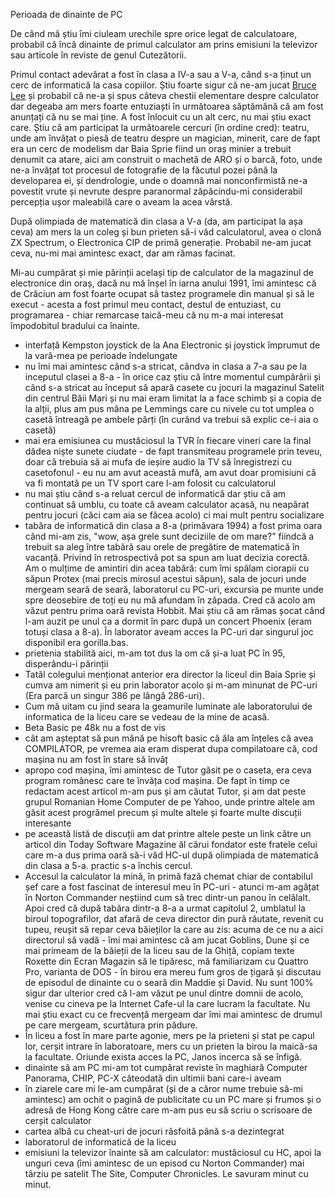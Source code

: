 Perioada de dinainte de PC

De când mă știu îmi ciuleam urechile spre orice legat de calculatoare, probabil că încă dinainte de primul calculator am prins emisiuni la televizor sau articole în reviste de genul Cutezătorii.

Primul contact adevărat a fost în clasa a IV-a sau a V-a, când s-a ținut un cerc de informatică la casa copiilor. Știu foarte sigur că ne-am jucat [Bruce Lee](https://www.youtube.com/watch?v=kCtnnzOiZIU) și probabil că ne-a și spus câteva chestii elementare despre calculator dar degeaba am mers foarte entuziaști în următoarea săptămână că am fost anunțați că nu se mai ține. A fost înlocuit cu un alt cerc, nu mai știu exact care. Știu că am participat la următoarele cercuri (în ordine cred): teatru, unde am învățat o piesă de teatru despre un magician, minerit, care de fapt era un cerc de modelism dar Baia Sprie fiind un oraș minier a trebuit denumit ca atare, aici am construit o machetă de ARO și o barcă, foto, unde ne-a învățat tot procesul de fotografie de la făcutul pozei până la developarea ei, și dendrologie, unde o doamnă mai nonconfirmistă ne-a povestit vrute și nevrute despre paranormal zăpăcindu-mi considerabil percepția ușor maleabilă care o aveam la acea vârstă.

După olimpiada de matematică din clasa a V-a (da, am participat la așa ceva) am mers la un coleg și bun prieten să-i văd calculatorul, avea o clonă ZX Spectrum, o Electronica CIP de primă generație. Probabil ne-am jucat ceva, nu-mi mai amintesc exact, dar am rămas facinat.

Mi-au cumpărat și mie părinții același tip de calculator de la magazinul de electronice din oraș, dacă nu mă înșel în iarna anului 1991, îmi amintesc că de Crăciun am fost foarte ocupat să tastez programele din manual și să le execut - acesta a fost primul meu contact, destul de entuziast, cu programarea - chiar remarcase taică-meu că nu m-a mai interesat împodobitul bradului ca înainte.

* interfață Kempston joystick de la Ana Electronic și joystick împrumut de la vară-mea pe perioade îndelungate
* nu îmi mai amintesc când s-a stricat, cândva in clasa a 7-a sau pe la inceputul clasei a 8-a - în orice caz știu că între momentul cumpărării și când s-a stricat au început să apară casete cu jocuri la magazinul Satelit din centrul Băii Mari și nu mai eram limitat la a face schimb și a copia de la alții, plus am pus mâna pe Lemmings care cu nivele cu tot umplea o casetă întreagă pe ambele părți (în curând va trebui să explic ce-i aia o casetă)
* mai era emisiunea cu mustăciosul la TVR în fiecare vineri care la final dădea niște sunete ciudate - de fapt transmiteau programele prin teveu, doar că trebuia să ai mufa de ieșire audio la TV să înregistrezi cu casetofonul - eu nu am avut această mufă, am avut doar promisiuni că va fi montată pe un TV sport care l-am folosit cu calculatorul
* nu mai știu când s-a reluat cercul de informatică dar știu că am continuat să umblu, cu toate că aveam calculator acasă, nu neapărat pentru jocuri (căci cam aia se făcea acolo) ci mai mult pentru socializare
* tabăra de informatică din clasa a 8-a (primăvara 1994) a fost prima oara când mi-am zis, "wow, așa grele sunt deciziile de om mare?" fiindcă a trebuit sa aleg între tabără sau orele de pregătire de matematică în vacanță. Privind în retrospectivă pot sa spun am luat decizia corectă. Am o mulțime de amintiri din acea tabără: cum îmi spălam ciorapii cu săpun Protex (mai precis mirosul acestui săpun), sala de jocuri unde mergeam seară de seară, laboratorul cu PC-uri, excursia pe munte unde spre deosebire de toți eu nu mă afundam în zăpada. Cred că acolo am văzut pentru prima oară revista Hobbit. Mai știu că am rămas șocat când l-am auzit pe unul ca a dormit în parc după un concert Phoenix (eram totuși clasa a 8-a). În laborator aveam acces la PC-uri dar singurul joc disponibil era gorilla.bas.
* prietenia stabilită aici, m-am tot dus la om că și-a luat PC în 95, disperându-i părinții
* Tatăl colegului menționat anterior era director la liceul din Baia Sprie și cumva am nimerit și eu prin laborator acolo și m-am minunat de PC-uri (Era parcă un singur 386 pe lângă 286-uri).
* Cum mă uitam cu jind seara la geamurile luminate ale laboratorului de informatica de la liceu care se vedeau de la mine de acasă.
* Beta Basic pe 48k nu a fost de vis
* cât am așteptat să pun mână pe hisoft basic că ăla am înțeles că avea COMPILATOR, pe vremea aia eram disperat dupa compilatoare că, cod mașina nu am fost în stare să învăț
* apropo cod mașina, îmi amintesc de Tutor găsit pe o caseta, era ceva program românesc care te învăța cod mașina. De fapt în timp ce redactam acest articol m-am pus și am căutat Tutor, și am dat peste grupul Romanian Home Computer de pe Yahoo, unde printre altele am găsit acest progrămel precum și multe altele și foarte multe discuții interesante
* pe această listă de discuții am dat printre altele peste un link către un articol din Today Software Magazine ăl cărui fondator este fratele celui care m-a dus prima oară să-i văd HC-ul după olimpiada de matematică din clasa a 5-a. practic s-a închis cercul.
* Accesul la calculator la mină, în primă fază chemat chiar de contabilul șef care a fost fascinat de interesul meu în PC-uri - atunci m-am agățat în Norton Commander neștiind cum să trec dintr-un panou în celălalt. Apoi cred că după tabăra dintr-a 8-a a urmat capitolul 2, umblatul la biroul topografilor, dat afară de ceva director din pură răutate, revenit cu tupeu, reușit să repar ceva băieților la care au zis: acuma de ce nu a aici directorul să vadă - îmi mai amintesc că am jucat Goblins, Dune și ce mai primeam de la băieții de la liceu sau de la Ghiță, copiam texte Roxette din Ecran Magazin să le tipăresc, mă familiarizam cu Quattro Pro, varianta de DOS - în birou era mereu fum gros de țigară și discutau de episodul de dinainte cu o seară din Maddie și David. Nu sunt 100% sigur dar ulterior cred că l-am văzut pe unul dintre domnii de acolo, venise cu cineva pe la Internet Cafe-ul la care lucram la facultate. Nu mai știu exact cu ce frecvență mergeam dar îmi mai amintesc de drumul pe care mergeam, scurtătura prin pădure.
* În liceu a fost în mare parte agonie, mers pe la prieteni și stat pe capul lor, cerșit intrare în laboratoare, mers cu un prieten la birou la maică-sa la facultate. Oriunde exista acces la PC, Janos incerca să se înfigă.
* dinainte să am PC mi-am tot cumpărat reviste în maghiară Computer Panorama, CHIP, PC-X câteodată din ultimii bani care-i aveam
* în ziarele care mi le-am cumpărat (și de a căror nume trebuie să-mi amintesc) am ochit o pagină de publicitate cu un PC mare și frumos și o adresă de Hong Kong către care m-am pus eu să scriu o scrisoare de cerșit calculator
* cartea albă cu cheat-uri de jocuri răsfoită până s-a dezintegrat
* laboratorul de informatică de la liceu
* emisiuni la televizor înainte să am calculator: mustăciosul cu HC, apoi la unguri ceva (îmi amintesc de un episod cu Norton Commander) mai târziu pe satelit The Site, Computer Chronicles. Le savuram minut cu minut.
